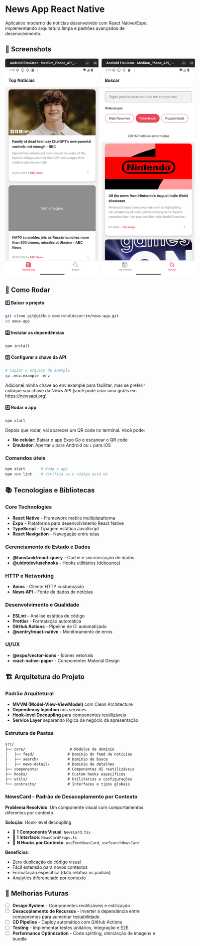 # News App React Native

Aplicativo moderno de notícias desenvolvido com React Native/Expo, implementando arquitetura limpa e padrões avançados de desenvolvimento.

## 📱 Screenshots

<div style="display: flex; gap: 10px;">
  <img src="docs/images/feed.png" alt="Feed Screen" width="300"/>
  <img src="docs/images/buscar.png" alt="App Screenshot" width="300"/>
</div>

## 🚀 Como Rodar

#### 1️⃣ Baixar o projeto
```bash
git clone git@github.com:ronaldocutrim/news-app.git
cd news-app
```

#### 2️⃣ Instalar as dependências
```bash
npm install
```

#### 3️⃣ Configurar a chave da API
```bash
# Copiar o arquivo de exemplo
cp .env.example .env
```
Adicionei minha chave ao env example para facilitar, mas se preferir coloque sua chave da News API (você pode criar uma grátis em https://newsapi.org)

#### 4️⃣ Rodar o app
```bash
npm start
```

Depois que rodar, vai aparecer um QR code no terminal. Você pode:
- **No celular**: Baixar o app Expo Go e escanear o QR code
- **Emulador**: Apertar `a` para Android ou `i` para iOS

### Comandos úteis
```bash
npm start       # Roda o app
npm run lint    # Verifica se o código está ok
```

## 📚 Tecnologias e Bibliotecas

### Core Technologies
- **React Native** - Framework mobile multiplataforma
- **Expo** - Plataforma para desenvolvimento React Native
- **TypeScript** - Tipagem estática JavaScript
- **React Navigation** - Navegação entre telas

### Gerenciamento de Estado e Dados
- **@tanstack/react-query** - Cache e sincronização de dados
- **@uidotdev/usehooks** - Hooks utilitários (debounce)

### HTTP e Networking
- **Axios** - Cliente HTTP customizado
- **News API** - Fonte de dados de notícias

### Desenvolvimento e Qualidade
- **ESLint** - Análise estática de código
- **Prettier** - Formatação automática
- **GitHub Actions** - Pipeline de CI automatizado
- **@sentry/react-native** - Monitoramento de erros

### UI/UX
- **@expo/vector-icons** - Ícones vetoriais
- **react-native-paper** - Componentes Material Design

## 🏗️ Arquitetura do Projeto

### Padrão Arquitetural
- **MVVM (Model-View-ViewModel)** com Clean Architecture
- **Dependency Injection** nos services
- **Hook-level Decoupling** para componentes reutilizáveis
- **Service Layer** separando lógica de negócio da apresentação

### Estrutura de Pastas
```
src/
├── core/                    # Módulos de domínio
│   ├── feed/               # Domínio do feed de notícias
│   ├── search/             # Domínio de busca
│   ├── news-detail/        # Domínio de detalhes
├── components/             # Componentes UI reutilizáveis
├── hooks/                  # Custom hooks específicos
├── utils/                  # Utilitários e configurações
└── contracts/              # Interfaces e tipos globais
```

### NewsCard - Padrão de Desacoplamento por Contexto

**Problema Resolvido**: Um componente visual com comportamentos diferentes por contexto.

**Solução**: Hook-level decoupling
- 🎯 **1 Componente Visual**: `NewsCard.tsx`
- 🎯 **1 Interface**: `NewsCardProps.ts`  
- 🎯 **N Hooks por Contexto**: `useFeedNewsCard`, `useSearchNewsCard`

**Benefícios**:
- Zero duplicação de código visual
- Fácil extensão para novos contextos
- Formatação específica (data relativa vs padrão)
- Analytics diferenciado por contexto

## 🚧 Melhorias Futuras
- [ ] **Design System** - Componentes reutilizáveis e estilização
- [ ] **Desacoplamento de Recursos** - Inverter a dependência entre componentes para aumentar testabilidade.
- [ ] **CD Pipeline** - Deploy automático com GitHub Actions
- [ ] **Testing** - Implementar testes unitários, integração e E2E
- [ ] **Performance Optimization** - Code splitting, otimização de imagens e bundle

